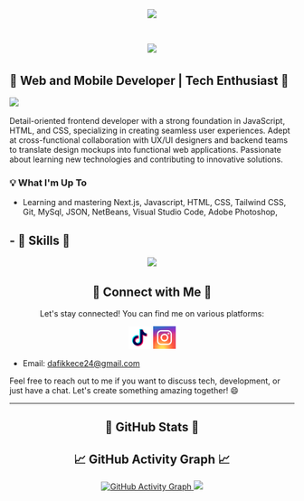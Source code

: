 <!--- # Hi, I'm Dafikk! 👋 -->
<h1 align="center">
    <p>
        <img align="center" src="https://github.com/user-attachments/assets/0277a154-b884-4be4-a70f-9483b78ba0d0" width="500">
    </p>
    <p>
        <img src="https://readme-typing-svg.herokuapp.com/?font=Righteous&color=7707EDFF&size=35&center=true&vCenter=true&width=500&height=70&duration=4000&lines=Hi+There!+👋;+I'm+Dafikk!;+a+Frontend+Web+Developer" />
    </p>
</h1>


## 🌟 Web and Mobile Developer | Tech Enthusiast 🚀
![](https://komarev.com/ghpvc/?username=dafikk&style=flat-square)


Detail-oriented frontend developer with a strong foundation in JavaScript, HTML, and CSS, specializing in creating seamless user experiences. Adept at cross-functional collaboration with UX/UI designers and backend teams to translate design mockups into functional web applications. Passionate about learning new technologies and contributing to innovative solutions.

### 💡 What I'm Up To

- Learning and mastering Next.js, Javascript, HTML, CSS, Tailwind CSS, Git, MySql, JSON, NetBeans, Visual Studio Code, Adobe Photoshop,
<h2>
- 🌟 Skills 🌟
</h2>

<p align="center">
  <img src="https://skillicons.dev/icons?i=nextjs,html,css,tailwindcss,nodejs,mysql,mongodb,vscode,github,linux," />

<h2 align="center">
  🤝 Connect with Me 🤝
</h2>

<p align="center">Let's stay connected! You can find me on various platforms:</p>


<p align="center">
  <a href="https://www.tiktok.com/@dafikkw" target="_blank" rel="noopener"><img src="https://raw.githubusercontent.com/edent/SuperTinyIcons/master/images/svg/tiktok.svg" width="40" height="40" alt="LinkedIn" /></a>
  <a href="https://instagram.com/dafikkw" target="_blank" rel="noopener"><img src="https://raw.githubusercontent.com/edent/SuperTinyIcons/master/images/svg/instagram.svg" width="40" height="40" alt="Twitter" /></a>
</p>

- Email: dafikkece24@gmail.com

Feel free to reach out to me if you want to discuss tech, development, or just have a chat. Let's create something amazing together! 😄

---
<h2 align="center">
🤖 GitHub Stats 🤖
</h2>




<h2 align="center">
📈 GitHub Activity Graph 📈
</h2>

<p align="center">
  <a href="https://github.com/ashutosh00710/github-readme-activity-graph">
    <img src="https://github-readme-activity-graph.vercel.app/graph?username=dafikk&theme=high-contrast" alt="GitHub Activity Graph" />
  </a>
    <img src="https://github.com/Anmol-Baranwal/Cool-GIFs-For-GitHub/assets/74038190/d48893bd-0757-481c-8d7e-ba3e163feae7" />
</p>
